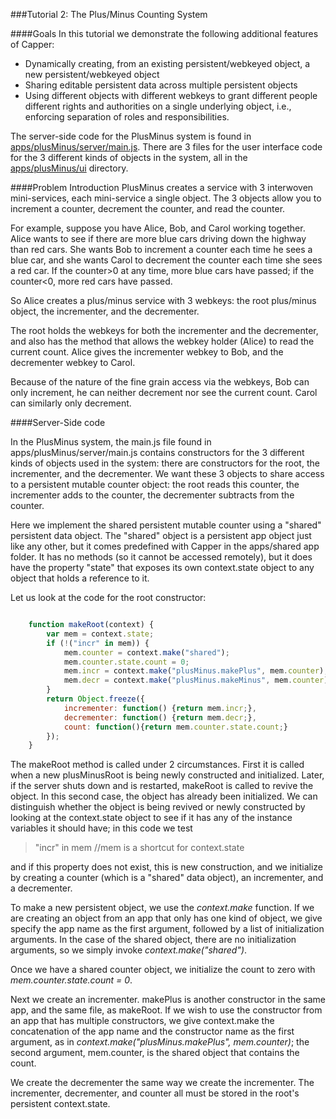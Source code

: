 ###Tutorial 2: The Plus/Minus Counting System

####Goals
In this tutorial we demonstrate the following additional features of Capper:

* Dynamically creating, from an existing persistent/webkeyed object, a new persistent/webkeyed object
* Sharing editable persistent data across multiple persistent objects
* Using different objects with different webkeys to grant different people different rights and authorities on a single underlying object, i.e., enforcing separation of roles and responsibilities.

The server-side code for the PlusMinus system is found in [apps/plusMinus/server/main.js](apps/plusMinus/server/main.js). There are 3 files for the user interface code for the 3 different kinds of objects in the system, all in the [apps/plusMinus/ui](apps/plusMinus/ui) directory.

####Problem Introduction
PlusMinus creates a service with 3 interwoven mini-services, each mini-service a single object. The 3 objects allow you to increment a counter, decrement the counter, and read the counter. 

For example, suppose you have Alice, Bob, and Carol working together. Alice wants to see if there are more blue cars driving down the highway than red cars. She wants Bob to increment a counter each time he sees a blue car, and she wants Carol to decrement the counter each time she sees a red car. If the counter>0 at any time, more blue cars have passed; if the counter<0, more red cars have passed.

So Alice creates a plus/minus service with 3 webkeys: the root plus/minus object, the incrementer, and the decrementer.

The root holds the webkeys for both the incrementer and the decrementer, and also has the method that allows the webkey holder (Alice) to read the current count. Alice gives the incrementer webkey to Bob, and the decrementer webkey to Carol.

Because of the nature of the fine grain access via the webkeys, Bob can only increment, he can neither decrement nor see the current count. Carol can similarly only decrement.

####Server-Side code

In the PlusMinus system, the main.js file found in apps/plusMinus/server/main.js contains constructors for the 3 different kinds of objects used in the system: there are constructors for the root, the incrementer, and the decrementer. We want these 3 objects to share access to a persistent mutable counter object: the root reads this counter, the incrementer adds to the counter, the decrementer subtracts from the counter.

Here we implement the shared persistent mutable counter using a "shared" persistent data object. The "shared" object is a persistent app object just like any other, but it comes predefined with Capper in the apps/shared app folder. It has no methods (so it cannot be accessed remotely), but it does have the property "state" that exposes its own context.state object to any object that holds a reference to it.

Let us look at the code for the root constructor:

```javascript

    function makeRoot(context) {
        var mem = context.state;
        if (!("incr" in mem)) {
            mem.counter = context.make("shared");
            mem.counter.state.count = 0;
            mem.incr = context.make("plusMinus.makePlus", mem.counter);
            mem.decr = context.make("plusMinus.makeMinus", mem.counter);
        }
        return Object.freeze({
            incrementer: function() {return mem.incr;},
            decrementer: function() {return mem.decr;},
            count: function(){return mem.counter.state.count;}
        });
    }
```

The makeRoot method is called under 2 circumstances. First it is called when a new plusMinusRoot is being newly constructed and initialized. Later, if the server shuts down and is restarted, makeRoot is called to revive the object. In this second case, the object has already been initialized. We can distinguish whether the object is being revived or newly constructed by looking at the context.state object to see if it has any of the instance variables it should have; in this code we test 

> "incr" in mem  //mem is a shortcut for context.state

and if this property does not exist, this is new construction, and we initialize by creating a counter (which is a "shared" data object), an incrementer, and a decrementer. 

To make a new persistent object, we use the _context.make_ function. If we are creating an object from an app that only has one kind of object, we give specify the app name as the first argument, followed by a list of initialization arguments. In the case of the shared object, there are no initialization arguments, so we simply invoke _context.make("shared")_.

Once we have a shared counter object, we initialize the count to zero with _mem.counter.state.count = 0_.

Next we create an incrementer. makePlus is another constructor in the same app, and the same file, as makeRoot. If we wish to use the constructor from an app that has multiple constructors, we give context.make the concatenation of the app name and the constructor name as the first argument, as in _context.make("plusMinus.makePlus", mem.counter)_; the second argument, mem.counter, is the shared object that contains the count.

We create the decrementer the same way we create the incrementer. The incrementer, decrementer, and counter all must be stored in the root's persistent context.state.


